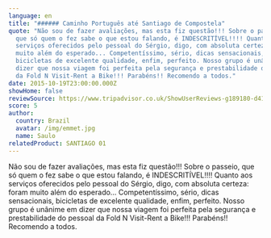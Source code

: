 ```yaml
---
language: en
title: "###### Caminho Português até Santiago de Compostela"
quote: "Não sou de fazer avaliações, mas esta fiz questão!!! Sobre o passeio,
  que só quem o fez sabe o que estou falando, é INDESCRITÍVEL!!!! Quanto aos
  serviços oferecidos pelo pessoal do Sérgio, digo, com absoluta certeza: foram
  muito além do esperado... Competentíssimo, sério, dicas sensacionais,
  bicicletas de excelente qualidade, enfim, perfeito. Nosso grupo é unânime em
  dizer que nossa viagem foi perfeita pela segurança e prestabilidade do pessoal
  da Fold N Visit-Rent a Bike!!! Parabéns!! Recomendo a todos."
date: 2015-10-19T23:00:00.000Z
showHome: false
reviewSource: https://www.tripadvisor.co.uk/ShowUserReviews-g189180-d4105907-r320331183-Top_Bike_tours_Portugal-Porto_Porto_District_Northern_Portugal.html
score: 5
author:
  country: Brazil
  avatar: /img/emmet.jpg
  name: Saulo
relatedProduct: SANTIAGO 01
---
```

Não sou de fazer avaliações, mas esta fiz questão!!! Sobre o passeio, que só quem o fez sabe o que estou falando, é INDESCRITÍVEL!!!! Quanto aos serviços oferecidos pelo pessoal do Sérgio, digo, com absoluta certeza: foram muito além do esperado... Competentíssimo, sério, dicas sensacionais, bicicletas de excelente qualidade, enfim, perfeito. Nosso grupo é unânime em dizer que nossa viagem foi perfeita pela segurança e prestabilidade do pessoal da Fold N Visit-Rent a Bike!!! Parabéns!! Recomendo a todos.